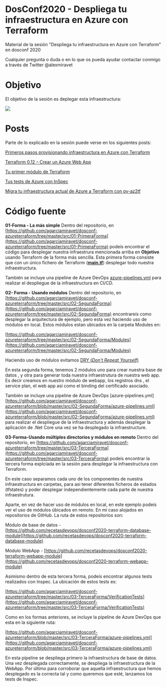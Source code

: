 # DosConf2020 - Despliega tu infraestructura en Azure con Terraform

Material de la sesión "Despliega tu infraestructura en Azure con Terraform"  en dosconf 2020

Cualquier pregunta o duda o en lo que os pueda ayudar contactar conmigo a través de Twitter @alexmiravet

# Objetivo

El objetivo de la sesión  es deplegar esta infraestructura:

![](https://i.ibb.co/0B9vw7h/Arquitecture.png)

# Posts

Parte de lo explicado en la sesión  puede verse en los siguientes  posts:

[Primeros pasos provisionando infraestructura en Azure con Terraform](https://recetasdevops.com/primeros-pasos-provisionando-infraestructura-en-azure-con-terraform/)

[ Terraform 0.12 – Crear un Azure Web App](https://recetasdevops.com/terraform-0-12-crear-un-azure-web-app/)

[ Tu primer módulo de Terraform](https://recetasdevops.com/tu-primer-modulo-de-terraform/)

[ Tus tests de Azure con InSpec](https://recetasdevops.com/tus-tests-de-azure-con-inspec/)

[ Migra tu infraestructura actual de Azure a Terraform con py-az2tf](https://recetasdevops.com/migra-tu-infraestructura-actual-de-azure-a-terraform-con-py-az2tf/)

# Código fuente 

**01-Forma - La más simple**
Dentro del repositorio, en [https://github.com/agarciamiravet/dosconf-azureterraform/tree/master/src/01-PrimeraForma](https://github.com/agarciamiravet/dosconf-azureterraform/tree/master/src/01-PrimeraForma) podeís encontrar el código para desplegar nuestra infraestrura mencionada arriba en **Objetivo** usando Terraform de la forma más sencilla.  Esta primera forma consiste que con un único fichero de Terraform ([**main.tf**](https://github.com/recetasdevops/dosconf2020-terraform-database-module/blob/master/main.tf))  desplegar todo nuestra infraestructura. 

También se incluye una pipeline de Azure DevOps  [azure-pipelines.yml](https://github.com/agarciamiravet/dosconf-azureterraform/blob/master/src/01-PrimeraForma/azure-pipelines.yml) para realizar el despliegue de la infraestructura en CI/CD.

**02- Forma - Usando módulos**
Dentro del repositorio, en [https://github.com/agarciamiravet/dosconf-azureterraform/tree/master/src/02-SegundaForma](https://github.com/agarciamiravet/dosconf-azureterraform/tree/master/src/02-SegundaForma)  encontrareís como desplegar la arquitectura de ejemplo, pero esta vez haciendo uso de módulos en local. Estos módulos estan ubicados en la carpeta Modules en:

[https://github.com/agarciamiravet/dosconf-azureterraform/tree/master/src/02-SegundaForma/Modules](https://github.com/agarciamiravet/dosconf-azureterraform/tree/master/src/02-SegundaForma/Modules)

Haciendo uso de módulos evitamos [DRY (_Don't Repeat Yourself_)](https://es.wikipedia.org/wiki/No_te_repitas) 

En esta segunda forma, tenemos 2 módulos uno para crear nuestra base de datos , y otra para generar toda nuestra infraestrutura de nuestra web app.  Es decir creamos en nuestro módulo de webapp, los registros dns , el service plan, el web app así como el binding del certificado asociado.

También se incluye una pipeline de Azure DevOps  [azure-pipelines.yml][https://github.com/agarciamiravet/dosconf-azureterraform/blob/master/src/02-SegundaForma/azure-pipelines.yml](https://github.com/agarciamiravet/dosconf-azureterraform/blob/master/src/02-SegundaForma/azure-pipelines.yml) para realizar el despliegue de la infraestructura y además desplegar la aplicación de .Net Core una vez se ha desplegado la infraestructure.

**03-Forma-Usando múltiples directorios y módulos en remoto**
Dentro del repositorio, en [https://github.com/agarciamiravet/dosconf-azureterraform/tree/master/src/03-TerceraForma](https://github.com/agarciamiravet/dosconf-azureterraform/tree/master/src/03-TerceraForma)  podeís encontrar la tercera forma explciada en la sesión  para desplegar la infraestructura con Terraform.

En este caso separamos cada uno de los componentes de nuestra infraestructura en carpetas, para asi tener diferentes ficheros de estados (tfstates) y poder desplegar independientemente cada parte de nuestra infraestrutura. 

Aparte, en vez de hacer uso de módulos en local, en este ejemplo podeís ver 
el uso de módulos úbicados en remoto. En mi caso alojados en repositorios de GitHub. La ruta de estos repositorios son:

Módulo de base de datos  - [https://github.com/recetasdevops/dosconf2020-terraform-database-module](https://github.com/recetasdevops/dosconf2020-terraform-database-module)

Módulo WebApp - [https://github.com/recetasdevops/dosconf2020-terraform-webapp-module](https://github.com/recetasdevops/dosconf2020-terraform-webapp-module)


Asimismo dentro de esta tercera forma, podeís encontrar algunos tests realizados con Inspec.  La ubicación de estos tests es:

[https://github.com/agarciamiravet/dosconf-azureterraform/tree/master/src/03-TerceraForma/VerificationTests](https://github.com/agarciamiravet/dosconf-azureterraform/tree/master/src/03-TerceraForma/VerificationTests)


Como en los formas anteriores, se incluye la pipeline de Azure DevOps que esta en la siguiente ruta:

[https://github.com/agarciamiravet/dosconf-azureterraform/blob/master/src/03-TerceraForma/azure-pipelines.yml](https://github.com/agarciamiravet/dosconf-azureterraform/blob/master/src/03-TerceraForma/azure-pipelines.yml)


En esta pipeline se despliega primero la infraestructura de base de datos. Una vez desplegada correctamente, se despliega la infraestructura de la WebApp. Por último para corroborar que aquella infraestructura que hemos desplegado es la correcta tal y como queremos que esté, lanzamos los tests de Inspec.
